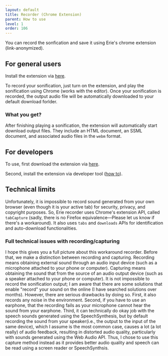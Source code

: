 ```yaml
---
layout: default
title: Recorder (Chrome Extension)
parent: How to use
level: 1
order: 106
---
```


You can record the sonfication and save it using Erie's chrome extension (link-anonymized).

## For general users

Install the extension via [here](https://chromewebstore.google.com/detail/erie-recorder-for-chrome/efbafkmjeinnnkjlkipfmpcbglbjgedc).

To record your sonification, just turn on the extension, and play the sonification using Chrome (works with the editor).
Once your sonification is recorded, the output audio file will be automatically downloaded to your default download forlder.

### What you get?

After finishing playing a sonification, the extension will automatically start download output files.
They include an HTML document, an SSML document, and associated audio files in the `webm` format.

## For developers

To use, first download the extension via [here](https://github.com/see-mike-out/erie-chrome-ext).

Second, install the extension via developer tool ([how to](https://developer.chrome.com/docs/extensions/mv3/getstarted/development-basics/#load-unpacked)).

## Technical limits

Unfortunately, it is impossible to record sound generated from your own browser (even though it is your active tab) for security, privacy, and copyright purposes.
So, Erie recorder uses Chrome's extension API, called `tabCapture` (sadly, there is no Firefox equivalence—Please let us know if there's a workaround).
It also uses `tabs` and `downloads` APIs for identification and auto-download functionalities.

### Full technical issues with recording/capturing

I hope this gives you a full picture about this workaround recorder.
Before that, we make a distinction between recording and capturing.
Recording means obtaining external sound through an audio input device (such as a microphone attached to your phone or computer).
Capturing means obtaining the sound that from the source of an audio output device (such as a speaker attached to your phone or computer).
It is not impossible to record the sonification output; I am aware that there are some solutions that enable "record" your sound on the online (I have searched solutions over months).
However, there are serious drawbacks by doing so.
First, it also records any noise in the environment.
Second, if you have to use an earphone, that the recording fails as your microphone cannot hear the sound from your earphone.
Third, it can technically do okay job with the speech sounds generated using the SpeechSynthesis, but by default recording the sound from your speaker(i.e., the output to the input of the same device), which I assume is the most common case, causes a lot (a lot really) of audio feedback, resulting in distorted audio quality, particularly with sounds generated using the Web Audio API.
Thus, I chose to use this capture method instead as it provides better audio quality and speech can be read using a screen reader or SpeechSynthsis.
